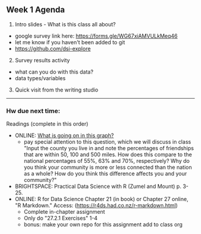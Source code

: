 ## Week 1 Agenda

1. Intro slides - What is this class all about?

  - google survey link here: https://forms.gle/WG67xiAMVULkMeq46
  - let me know if you haven't been added to git
  - https://github.com/dsi-explore

2. Survey results activity

- what can you do with this data?
- data types/variables

3. Quick visit from the writing studio

---

### Hw due next time:

Readings (complete in this order)

- ONLINE: [What is going on in this graph?](https://www.nytimes.com/2019/01/03/learning/whats-going-on-in-this-graph-jan-9-2019.html)
  + pay special attention to this question, which we will discuss in class "Input the county you live in and note the percentages of friendships that are within 50, 100 and 500 miles. How does this compare to the national percentages of 55%, 63% and 70%, respectively? Why do you think your community is more or less connected than the nation as a whole? How do you think this difference affects you and your community?"
- BRIGHTSPACE: Practical Data Science with R (Zumel and Mount) p. 3-25.
- ONLINE: R for Data Science Chapter 21 (in book) or Chapter 27 online, "R Markdown." Access: (https://r4ds.had.co.nz/r-markdown.html)
  + Complete in-chapter assignment
  + Only do "27.2.1 Exercises" 1-4
  + bonus: make your own repo for this assignment add to class org
